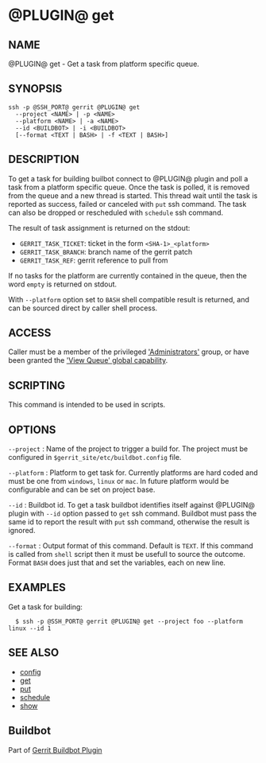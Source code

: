 @PLUGIN@ get
============

NAME
----
@PLUGIN@ get - Get a task from platform specific queue.

SYNOPSIS
--------
```
ssh -p @SSH_PORT@ gerrit @PLUGIN@ get
  --project <NAME> | -p <NAME>
  --platform <NAME> | -a <NAME>
  --id <BUILDBOT> | -i <BUILDBOT>
  [--format <TEXT | BASH> | -f <TEXT | BASH>]
```

DESCRIPTION
-----------
To get a task for building builbot connect to @PLUGIN@ plugin and
poll a task from a platform specific queue. Once the task is polled, it
is removed from the queue and a new thread is started. This thread wait
until the task is reported as success, failed or canceled with `put` ssh
command. The task can also be dropped or rescheduled with `schedule` ssh
command.

The result of task assignment is returned on the stdout:

* `GERRIT_TASK_TICKET`: ticket in the form `<SHA-1>_<platform>`
* `GERRIT_TASK_BRANCH`: branch name of the gerrit patch
* `GERRIT_TASK_REF`:    gerrit reference to pull from

If no tasks for the platform are currently contained in the queue, then
the word `empty` is returned on stdout.

With `--platform` option set to `BASH` shell compatible result is returned,
and can be sourced direct by caller shell process.

ACCESS
------
Caller must be a member of the privileged ['Administrators'][1] group,
or have been granted the ['View Queue' global capability][2].

[1]: ../../../Documentation/access-control.html#administrators
[2]: ../../../Documentation/access-control.html#capability_viewQueue

SCRIPTING
---------
This command is intended to be used in scripts.

OPTIONS
-------

`--project`
:	Name of the project to trigger a build for. The project must be 
	configured in `$gerrit_site/etc/buildbot.config` file.

`--platform`
:	Platform to get task for. Currently platforms are hard coded and must
	be one from `windows`, `linux` or `mac`. In future platform would be
	configurable and can be set on project base.

`--id`
:	Buildbot id. To get a task buildbot identifies itself against @PLUGIN@
	plugin with `--id` option passed to `get` ssh command. Buildbot must
	pass the same id to report the result with `put` ssh command, otherwise
	the result is ignored.

`--format`
:	Output format of this command. Default is `TEXT`. If this command is
	called from `shell` script then it must be usefull to source the
	outcome. Format `BASH` does just that and set the variables, each on
	new line.

EXAMPLES
--------
Get a task for building:

```
  $ ssh -p @SSH_PORT@ gerrit @PLUGIN@ get --project foo --platform linux --id 1
```

SEE ALSO
--------

* [config](config-buildbot.html)
* [get](cmd-get.html)
* [put](cmd-put.html)
* [schedule](cmd-schedule.html)
* [show](cmd-show.html)

Buildbot
--------
Part of [Gerrit Buildbot Plugin](index.html)